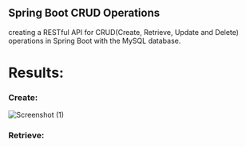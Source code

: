 <h2>Spring Boot CRUD Operations</h2>

creating a RESTful API for CRUD(Create, Retrieve, Update and Delete) operations in Spring Boot with the MySQL database.

<h1>Results:</h1>

<h3>Create:</h3>

![Screenshot (1)](https://github.com/user-attachments/assets/0ca3096d-9cae-4bbc-9238-112c7e81d261)



<h3>Retrieve:</h3>
